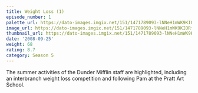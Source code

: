 ```yaml
---
title: Weight Loss (1)
episode_number: 1
palette_url: https://dato-images.imgix.net/151/1471789093-lNNeH1mWK9KIORf3CAOfxJPCey5.jpg?ixlib=rb-1.1.0&ch=DPR%2CWidth&auto=enhance&palette=json
image_url: https://dato-images.imgix.net/151/1471789093-lNNeH1mWK9KIORf3CAOfxJPCey5.jpg?ixlib=rb-1.1.0&ch=DPR%2CWidth&auto=compress%2Cformat&w=500
thumbnail_url: https://dato-images.imgix.net/151/1471789093-lNNeH1mWK9KIORf3CAOfxJPCey5.jpg?ixlib=rb-1.1.0&ch=DPR%2CWidth&auto=enhance&w=500&h=280&fit=crop&fm=jpg
date: '2008-09-25'
weight: 68
rating: 8.7
category: Season 5
---
```


The summer activities of the Dunder Mifflin staff are highlighted, including an interbranch weight loss competition and following Pam at the Pratt Art School.